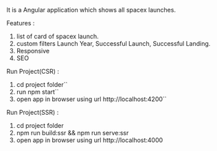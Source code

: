 
It is a Angular application which shows all spacex launches.

Features : 
1) list of card of spacex launch.
2) custom filters Launch Year, Successful Launch, Successful Landing.
3) Responsive
4) SEO



Run Project(CSR) : 
1) cd project folder``
2) run npm start``
3) open app in browser using url http://localhost:4200``

Run Project(SSR) : 
1) cd project folder
2) npm run build:ssr && npm run serve:ssr
3) open app in browser using url http://localhost:4000



